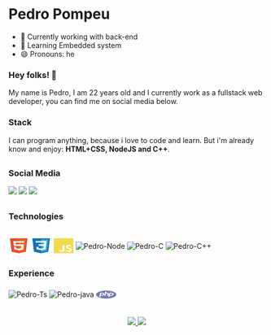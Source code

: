 # Pedro Pompeu


- 🔭 Currently working with back-end
- 🌱 Learning Embedded system
- 😄 Pronouns: he

### Hey folks! 👋

My name is Pedro, I am 22 years old and I currently work as a fullstack web developer, you can find me on social media below.

### Stack

I can program anything, because i love to code and learn. But i'm already know and enjoy: **HTML+CSS, NodeJS and C++**.

##

### Social Media

<div style="display: inline_block;">
<a href="https://discord.gg/Henri#7776" target="_blank"><img src="https://img.shields.io/badge/Discord-7289DA?style=for-the-badge&logo=discord&logoColor=white" target="_blank"></a> 
<a href="https://www.linkedin.com/in/henrique-pompeu-1b8391231" target="_blank"><img src="https://img.shields.io/badge/-LinkedIn-%230077B5?style=for-the-badge&logo=linkedin&logoColor=white" target="_blank"></a> 
<a href="mailto:henriquepompeu21@hotmail.com" target="_blank"><img src="https://img.shields.io/badge/Microsoft_Outlook-0078D4?style=for-the-badge&logo=microsoft-outlook&logoColor=white" target="_blank"></a> 
</div>

##

### Technologies

<div>
<div style="display: inline_block"><br>
<img align="center" alt="Pedro-HTML" height="30" width="40" src="https://raw.githubusercontent.com/devicons/devicon/master/icons/html5/html5-original.svg">
<img align="center" alt="Pedro-CSS" height="30" width="40" src="https://raw.githubusercontent.com/devicons/devicon/master/icons/css3/css3-original.svg">
<img align="center" alt="Pedro-Js" height="30" width="40" src="https://raw.githubusercontent.com/devicons/devicon/master/icons/javascript/javascript-plain.svg">
<img align="center" alt="Pedro-Node" height="30" width="40" src="https://cdn.jsdelivr.net/gh/devicons/devicon/icons/nodejs/nodejs-original.svg">
<img align="center" alt="Pedro-C" height="30" width="40" src="https://cdn.jsdelivr.net/gh/devicons/devicon/icons/c/c-original.svg">
<img align="center" alt="Pedro-C++" height="30" width="40" src="https://cdn.jsdelivr.net/gh/devicons/devicon/icons/cplusplus/cplusplus-original.svg">
</div>

##

### Experience

<div>
<img align="center" alt="Pedro-Ts" height="30" width="40" src="https://cdn.jsdelivr.net/gh/devicons/devicon/icons/typescript/typescript-original.svg" />
<img align="center" alt="Pedro-java" height="30" width="40" src="https://cdn.jsdelivr.net/gh/devicons/devicon/icons/java/java-original.svg">
 <img align="center" alt="Pedro-Php" height="30" width="40" src="https://raw.githubusercontent.com/devicons/devicon/master/icons/php/php-plain.svg">

</div>

##


<div align="center">
<a href="https://github.com/Raewe">
<img height="180em" src="https://github-readme-stats.vercel.app/api?username=raewe&show_icons=true&theme=dracula&include_all_commits=true&count_private=true"/>
<img height="180em" src="https://github-readme-stats.vercel.app/api/top-langs/?username=raewe&layout=compact&langs_count=7&theme=dracula"/>
</div>
